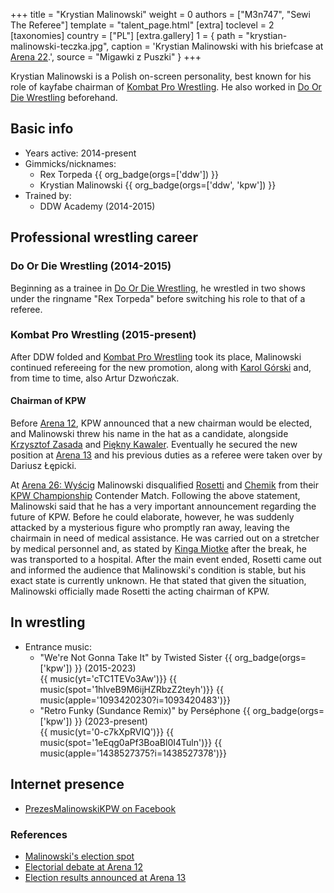 +++
title = "Krystian Malinowski"
weight = 0
authors = ["M3n747", "Sewi The Referee"]
template = "talent_page.html"
[extra]
toclevel = 2
[taxonomies]
country = ["PL"]
[extra.gallery]
1 = { path = "krystian-malinowski-teczka.jpg", caption = 'Krystian Malinowski with his briefcase at [Arena 22](@/e/kpw/2023-05-19-kpw-arena-22.md).', source = "Migawki z Puszki" }
+++

Krystian Malinowski is a Polish on-screen personality, best known for his role of kayfabe chairman of [Kombat Pro Wrestling](@/o/kpw.md). He also worked in [Do Or Die Wrestling](@/o/ddw.md) beforehand.

## Basic info

* Years active: 2014-present
* Gimmicks/nicknames:
  - Rex Torpeda {{ org_badge(orgs=['ddw']) }}
  - Krystian Malinowski {{ org_badge(orgs=['ddw', 'kpw']) }}
* Trained by:
  - DDW Academy (2014-2015)

## Professional wrestling career 

### Do Or Die Wrestling (2014-2015)

Beginning as a trainee in [Do Or Die Wrestling](@/o/ddw.md), he wrestled in two shows under the ringname "Rex Torpeda" before switching his role to that of a referee.

### Kombat Pro Wrestling (2015-present)

After DDW folded and [Kombat Pro Wrestling](@/o/kpw.md) took its place, Malinowski continued refereeing for the new promotion, along with [Karol Górski](@/w/iskra.md) and, from time to time, also Artur Dzwończak.

#### Chairman of KPW

Before [Arena 12](e/kpw/2019-01-19-kpw-arena-12-gwiazda-polnocy.md), KPW announced that a new chairman would be elected, and Malinowski threw his name in the hat as a candidate, alongside [Krzysztof Zasada](@/w/krzysztof-zasada.md) and [Piękny Kawaler](@/w/piekny-kawaler.md).
Eventually he secured the new position at [Arena 13](@/e/kpw/2019-04-05-kpw-arena-13-capo-di-tutti-capi.md) and his previous duties as a referee were taken over by Dariusz Łępicki.

At [Arena 26: Wyścig](@/e/kpw/2024-11-15-kpw-arena-26.md) Malinowski disqualified [Rosetti](@/w/rosetti.md) and [Chemik](@/w/chemik.md) from their [KPW Championship](@/c/kpw-championship.md) Contender Match. Following the above statement, Malinowski said that he has a very important announcement regarding the future of KPW. Before he could elaborate, however, he was suddenly attacked by a mysterious figure who promptly ran away, leaving the chairmain in need of medical assistance. He was carried out on a stretcher by medical personnel and, as stated by [Kinga Miotke](@/w/kinga-miotke.md) after the break, he was transported to a hospital.
After the main event ended, Rosetti came out and informed the audience that Malinowski's condition is stable, but his exact state is currently unknown. He that stated that given the situation, Malinowski officially made Rosetti the acting chairman of KPW.

## In wrestling

* Entrance music:
  - "We're Not Gonna Take It" by Twisted Sister
 {{ org_badge(orgs=['kpw']) }} (2015-2023) <br>
 {{ music(yt='cTC1TEVo3Aw')}}
 {{ music(spot='1hlveB9M6ijHZRbzZ2teyh')}}
 {{ music(apple='1093420230?i=1093420483')}}
  - "Retro Funky (Sundance Remix)" by Perséphone
 {{ org_badge(orgs=['kpw']) }} (2023-present) <br>
 {{ music(yt='0-c7kXpRVIQ')}}
 {{ music(spot='1eEqg0aPf3BoaBl0I4Tuln')}}
 {{ music(apple='1438527375?i=1438527378')}}

## Internet presence

* [PrezesMalinowskiKPW on Facebook](https://www.facebook.com/PrezesMalinowskiKPW/)

### References
* [Malinowski's election spot](https://www.youtube.com/watch?v=gMZ7cTC5HLo)
* [Electorial debate at Arena 12](https://www.youtube.com/watch?v=X55YrndRQeo)
* [Election results announced at Arena 13](https://www.youtube.com/watch?v=VohxgOEblPE)
